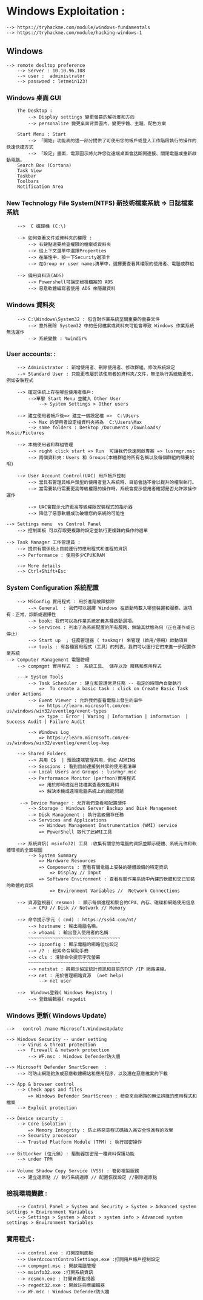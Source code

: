 # Windows Exploitation :
	--> https://tryhackme.com/module/windows-fundamentals
	--> https://tryhackme.com/module/hacking-windows-1
## Windows
	--> remote desltop preference 
		--> Server : 10.10.96.108
		--> user :  administrator
		--> passwoed : letmein123!
### Windows 桌面 GUI 	
		The Desktop :
			--> Display settings 變更螢幕的解析度和方向
			--> personalize 變更桌面背景圖片、變更字體、主題、配色方案
			
	  	Start Menu : Start 
			--> 「開始」功能表的這一部分提供了可使用您的帳戶或登入工作階段執行的操作的快速快捷方式
			--> 「設定」畫面，電源圖示將允許您從遠端桌面會話斷開連接、關閉電腦或重新啟動電腦。
		Search Box (Cortana)
		Task View
		Taskbar
		Toolbars
		Notification Area
###   New Technology File System(NTFS) 新技術檔案系統 => 日誌檔案系統
		-->  C 磁碟機 (C:\)
		
		--> 如何查看文件或資料夾的權限 :
			--> 右鍵點選要檢查權限的檔案或資料夾
			--> 從上下文選單中選擇Properties
			--> 在屬性中，按一下Security選項卡
			--> 在Group or user names清單中，選擇要查看其權限的使用者、電腦或群組
			
		--> 備用資料流(ADS)
			--> Powershell可讓您檢視檔案的 ADS
			--> 惡意軟體編寫者使用 ADS 來隱藏資料
###  Windows 資料夾
		--> C:\Windows\System32 : 包含對作業系統至關重要的重要文件
			--> 意外刪除 System32 中的任何檔案或資料夾可能會導致 Windows 作業系統無法運作
			--> 系統變數 : %windir%
###  User accounts: : 
		--> Administrator : 新增使用者、刪除使用者、修改群組、修改系統設定
		--> Standard User : 只能更改屬於該使用者的資料夾/文件，無法執行系統級更改，例如安裝程式
		
		--> 確定係統上存在哪些使用者帳戶: 
			-->單擊 Start Menu 並鍵入 Other User
				--> System Settings > Other users
				
		--> 建立使用者帳戶後=> 建立一個設定檔 =>  C:\Users
			--> Max 的使用者設定檔資料夾將為  C:\Users\Max
			--> same folders : Desktop /Documents /Downloads/ Music/Pictures
			
		--> 本機使用者和群組管理 
			--> right click start => Run  可讓我們快速開啟專案 => lusrmgr.msc
			--> 兩個資料夾：Users 和 Groups(本機群組的所有名稱以及每個群組的簡要說明)
			
		--> User Account Control(UAC) 用戶帳戶控制
			--> 當具有管理員帳戶類型的使用者登入系統時，目前會話不會以提升的權限執行。
			--> 當需要執行需要更高等級權限的操作時，系統會提示使用者確認是否允許該操作運作
			
			--> UAC會提示允許更高等級權限安裝程式的指示器
			--> 降低了惡意軟體成功破壞您的系統的可能性
			
	--> Settings menu  vs Control Panel
		--> 控制面板 可以存取更複雜的設定並執行更複雜的操作的選單
		
	--> Task Manager 工作管理員 : 
		--> 提供有關係統上目前運行的應用程式和進程的資訊
		--> Performance : 使用多少CPU和RAM
		
		--> More details
		--> Ctrl+Shift+Esc
###  System Configuration 系統配置
		--> MSConfig 實用程式 : 用於進階故障排除
			--> General  : 我們可以選擇 Windows 在啟動時載入哪些裝置和服務。選項有：正常、診斷或選擇性
			--> book: 我們可以為作業系統定義各種啟動選項。
			--> Services : 列出了為系統配置的所有服務，無論其狀態為何（正在運作或已停止）
			--> Start up  ; 任務管理器 ( taskmgr) 來管理（啟用/停用）啟動項目
			--> tools : 有各種實用程式（工具）的列表，我們可以運行它們來進一步配置作業系統
	--> Computer Management 電腦管理
		--> compmgmt 實用程式  :  系統工具、 儲存以及 服務和應用程式
		
		---> System Tools 
			--> Task Scheduler : 建立和管理常見任務 -- 指定的時間內自動執行
				=>  To create a basic task : click on Create Basic Task under Actions 
			--> Event Viewer : 允許我們查看電腦上發生的事件
				=> https://learn.microsoft.com/en-us/windows/win32/eventlog/event-types
				=> type : Error | Waring | Information | imformation  | Success Audit | Failure Audit
				
			--> Windows Log
				=> https://learn.microsoft.com/en-us/windows/win32/eventlog/eventlog-key
				
		--> Shared Folders 
			--> 共用 C$  | 預設遠端管理共用，例如 ADMIN$
			--> Sessions : 看到目前連接到共享的使用者清單
			--> Local Users and Groups : lusrmgr.msc
			--> Performance Monitor (perfmon)實用程式
				=> 用於即時或從日誌檔案查看效能資料
				=> 解決本機或遠端電腦系統上的效能問題
				
		 --> Device Manager : 允許我們查看和配置硬件
			--> Storage : Windows Server Backup and Disk Management
			--> Disk Management : 執行高級儲存任務
			--> Services and Applications
				=> Windows Management Instrumentation (WMI) service
				=> PowerShell 取代了此WMI工具
	
		--> 系統資訊( msinfo32) 工具 :收集有關您的電腦的資訊並顯示硬體、系統元件和軟體環境的全面視圖
			--> System Summary 
				=> Hardware Resources 
				=> Components : 查看有關電腦上安裝的硬體設備的特定資訊
					=> Display // Input
				=> Software Environment : 查看有關作業系統中內建的軟體和您已安裝的軟體的資訊
					=> Environment Variables //  Network Connections
					
		--> 資源監視器( resmon) : 顯示每個進程和聚合的CPU、內存、磁碟和網路使用信息
			--> CPU // Disk // Network // Memory

		--> 命令提示字元 ( cmd) : https://ss64.com/nt/
			--> hostname : 輸出電腦名稱。
			--> whoami : 輸出登入使用者的名稱
			~~~~~~~~~~~~~~~~~~~~~~~~~~~~~~~~~~
			--> ipconfig : 顯示電腦的網路位址設定			
			--> /? : 檢索命令幫助手冊
			--> cls : 清除命令提示字元螢幕
			~~~~~~~~~~~~~~~~~~~~~~~~~~~~~~~~~~
			--> netstat : 將顯示協定統計資訊和目前的TCP /IP 網路連線。
			--> net : 用於管理網路資源  (net help)
				--> net user

		-->  Windows登錄( Windows Registry )
			--> 登錄編輯器( regedit
		
###  Windows 更新( Windows Update)
	-->   control /name Microsoft.WindowsUpdate
		
	--> Windows Security -- under setting
		--> Virus & threat protection
		-->  Firewall & network protection
			--> WF.msc : Windows Defender防火牆
			
	--> Microsoft Defender SmartScreen  : 
		--> 可防止網路釣魚或惡意軟體網站和應用程序，以及潛在惡意檔案的下載
		
	--> App & browser control
		--> Check apps and files 
			=> Windows Defender SmartScreen : 檢查來自網路的無法辨識的應用程式和檔案
		--> Exploit protection
		
	--> Device security : 
		--> Core isolation : 
			=> Memory Integrity : 防止將惡意程式碼插入高安全性進程的攻擊
		--> Security processor
		--> Trusted Platform Module (TPM) : 執行加密操作
		
	--> BitLocker (位元鎖) : 驅動器加密是一種資料保護功能
		--> under TPM
		
	--> Volume Shadow Copy Service (VSS) : 卷影複製服務
		--> 建立還原點 // 執行系統還原 // 配置恢復設定 //刪除還原點
		
###  檢視環境變數 : 
		--> Control Panel > System and Security > System > Advanced system settings > Environment Variables 
		--> Settings > System > About > system info > Advanced system settings > Environment Variables
	
### 實用程式 : 
		--> control.exe : 打開控制面板
		--> UserAccountControlSettings.exe :打開用戶帳戶控制設定
		--> compmgmt.msc : 開啟電腦管理
		--> msinfo32.exe :打開系統資訊
		--> resmon.exe : 打開資源監視器
		--> regedt32.exe : 開啟註冊表編輯器
		--> WF.msc : Windows Defender防火牆

		
		
		
		
		
		
